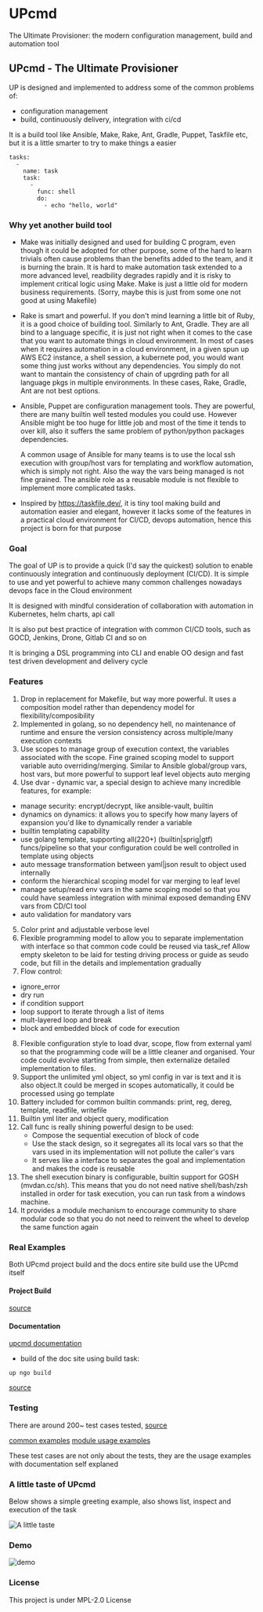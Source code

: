 # UPcmd

The Ultimate Provisioner: the modern configuration management, build and automation tool

## UPcmd  - The Ultimate Provisioner

UP is designed and implemented to address some of the common problems of:

  * configuration management
  * build, continuously delivery, integration with ci/cd

It is a build tool like Ansible, Make, Rake, Ant, Gradle, Puppet, Taskfile etc, but it is a little smarter to try to make things a easier

```
tasks:
  -
    name: task
    task:
      -
        func: shell
        do:
          - echo "hello, world"
```

###  Why yet another build tool

* Make was initially designed and used for building C program, even though it could be adopted for other purpose, some of the hard to learn trivials often cause problems than the benefits added to the team, and it is burning the brain. It is hard to make automation task extended to a more advanced level, readbility degrades rapidly and it is risky to implement critical logic using Make. Make is just a little old for modern business requirements. (Sorry, maybe this is just from some one not good at using Makefile)

* Rake is smart and powerful. If you don't mind learning a little bit of Ruby, it is a good choice of building tool. Similarly to Ant, Gradle. They are all bind to a language specific, it is just not right when it comes to the case that you want to automate things in cloud environment. In most of cases when it requires automation in a cloud environment, in a given spun up AWS EC2 instance, a shell session, a kubernete pod, you would want some thing just works without any dependencies. You simply do not want to mantain the consistency of chain of upgrding path for all language pkgs in multiple environments. In these cases, Rake, Gradle, Ant are not best options.

* Ansible, Puppet are configuration management tools. They are powerful, there are many builtin well tested modules you could use. However Ansible might be too huge for little job and most of the time it tends to over kill, also it suffers the same problem of python/python packages dependencies.

  A common usage of Ansible for many teams is to use the local ssh execution with group/host vars for templating and workflow automation, which is simply not right. Also the way the vars being managed is not fine grained. The ansible role as a reusable module is not flexible to implement more complicated tasks.

* Inspired by https://taskfile.dev/,  it is tiny tool making build and automation easier and elegant, however it lacks some of the features in a practical cloud environment for CI/CD, devops automation, hence this project is born for that purpose


### Goal

The goal of UP is to provide a quick (I'd say the quickest) solution to enable continuously integration and continuously deployment (CI/CD). It is simple to use and yet powerful to achieve many common challenges nowadays devops face in the Cloud environment

It is designed with mindful consideration of collaboration with automation in Kubernetes, helm charts, api call

It is also put best practice of integration with common CI/CD tools, such as GOCD, Jenkins, Drone, Gitlab CI and so on

It is bringing a DSL programming into CLI and enable OO design and fast test driven development and delivery cycle

### Features

1. Drop in replacement for Makefile, but way more powerful. It uses a composition model rather than dependency model for flexibility/composibility
2. Implemented in golang, so no dependency hell, no maintenance of runtime and ensure the version consistency across multiple/many execution contexts
3. Use scopes to manage group of execution context, the variables associated with the scope. Fine grained scoping model to support variable auto overriding/merging. Similar to Ansible global/group vars, host vars, but more powerful to support leaf level objects auto merging
4. Use dvar - dynamic var, a special design to achieve many incredible features, for example:
  * manage security: encrypt/decrypt, like ansible-vault, builtin
  * dynamics on dynamics: it allows you to specify how many layers of expansion you'd like to dynamically render a variable
  * builtin templating capability
  * use golang template, supporting all(220+) (builtin|sprig|gtf) funcs/pipeline so that your configuration could be well controlled in template using objects
  * auto message transformation between yaml|json result to object used internally
  * conform the hierarchical scoping model for var merging to leaf level
  * manage setup/read env vars in the same scoping model so that you could have seamless integration with minimal exposed demanding ENV vars from CD/CI tool
  * auto validation for mandatory vars
5. Color print and adjustable verbose level
6. Flexible programming model to allow you to separate implementation with interface so that common code could be reused via task_ref
Allow empty skeleton to be laid for testing driving process or guide as seudo code, but fill in the details and implementation gradually
7. Flow control:
  * ignore_error
  * dry run
  * if condition support
  * loop support to iterate through a list of items
  * mult-layered loop and break
  * block and embedded block of code for execution
8. Flexible configuration style to load dvar, scope, flow from external yaml so that the programming code will be a little cleaner and organised. Your code could evolve starting from simple, then externalize detailed implementation to files.
9. Support the unlimited yml object, so yml config in var is text and it is also object.It could be merged in scopes automatically, it could be processed using go template
10. Battery included for common builtin commands: print, reg, dereg, template, readfile, writefile
11. Builtin yml liter and object query, modification
12. Call func is really shining powerful design to be used:
    * Compose the sequential execution of block of code
    * Use the stack design, so it segregates all its local vars so that the vars used in its implementation will not pollute the caller's vars
    * It serves like a interface to separates the goal and implementation and makes the code is reusable
13. The shell execution binary is configurable, builtin support for GOSH (mvdan.cc/sh). This means that you do not need native shell/bash/zsh installed in order for task execution, you can run task from a windows machine.
14. It provides a module mechanism to encourage community to share modular code so that you do not need to reinvent the wheel to develop the same function again

### Real Examples

Both UPcmd project build and the docs entire site build use the UPcmd itself

#### Project Build

[source](https://github.com/upcmd/up/blob/master/up.yml)


#### Documentation

[upcmd documentation](https://upcmd.netlify.app/)

* build of the doc site using build task:

```
up ngo build

```

[source](https://github.com/upcmd/updocs/blob/master/up.yml)


### Testing

There are around 200~ test cases tested, [source](https://github.com/upcmd/up/tree/master/tests)

[common examples](https://github.com/upcmd/up/tree/master/tests/functests)
[module usage examples](https://github.com/upcmd/up/tree/master/tests/modtests)

These test cases are not only about the tests, they are the usage examples with documentation self explaned


### A little taste of UPcmd

Below shows a simple greeting example, also shows list, inspect and execution of the task

![A little taste](https://raw.githubusercontent.com/upcmd/updocs/master/static/a_little_taste.png)


### Demo

![demo](https://raw.githubusercontent.com/upcmd/up-demo/master/intro.gif)

### License

This project is under MPL-2.0 License
